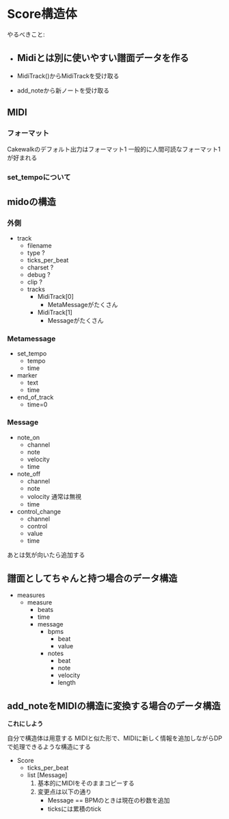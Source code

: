 # Score構造体

やるべきこと:

- Midiとは別に使いやすい譜面データを作る
  -

- MidiTrack()からMidiTrackを受け取る
- add_noteから新ノートを受け取る

## MIDI

### フォーマット

Cakewalkのデフォルト出力はフォーマット1
一般的に人間可読なフォーマット1が好まれる

### set_tempoについて



## midoの構造

### 外側

- track
  - filename
  - type ?
  - ticks_per_beat
  - charset ?
  - debug ?
  - clip ?
  - tracks
    - MidiTrack[0]
      - MetaMessageがたくさん
    - MidiTrack[1]
      - Messageがたくさん

### Metamessage

- set_tempo
  - tempo
  - time
- marker
  - text
  - time
- end_of_track
  - time=0

### Message

- note_on
  - channel
  - note
  - velocity
  - time
- note_off
  - channel
  - note
  - volocity 通常は無視
  - time
- control_change
  - channel
  - control
  - value
  - time

あとは気が向いたら追加する

## 譜面としてちゃんと持つ場合のデータ構造

- measures
  - measure
    - beats
    - time
    - message
      - bpms
        - beat
        - value
      - notes
        - beat
        - note
        - velocity
        - length

## add_noteをMIDIの構造に変換する場合のデータ構造

**これにしよう**

自分で構造体は用意する
MIDIと似た形で、MIDIに新しく情報を追加しながらDPで処理できるような構造にする

- Score
  - ticks_per_beat
  - list [Message]
    1. 基本的にMIDIをそのままコピーする
    2. 変更点は以下の通り
       - Message == BPMのときは現在の秒数を追加
       - ticksには累積のtick

